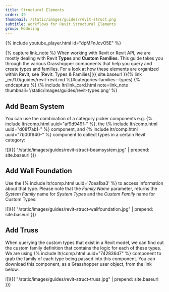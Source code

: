 ```yaml
---
title: Structural Elements
order: 49
thumbnail: /static/images/guides/revit-struct.png
subtitle: Workflows for Revit Structural Elements
group: Modeling
---
```


{% include youtube_player.html id="dpMFnJcvO5E" %}







{% capture link_note %}
When working with Revit or Revit API, we are mostly dealing with Revit **Types** and **Custom Families**. This guide takes you through the various Grasshopper components that help you query and create types and families. For a look at how these elements are organized within Revit, see [Revit: Types & Families]({{ site.baseurl }}{% link _en/1.0/guides/revit-revit.md %}#categories-families--types)
{% endcapture %}
{% include ltr/link_card.html note=link_note thumbnail='/static/images/guides/revit-types.png' %}

## Add Beam System

You can use the combination of a category picker components e.g. {% include ltr/comp.html uuid="af9d949f-" %}, the {% include ltr/comp.html uuid="d08f7ab1-" %} component, and {% include ltr/comp.html uuid="7b00f940-" %} component to collect types in a certain Revit category:

![]({{ "/static/images/guides/revit-struct-beamsystem.jpg" | prepend: site.baseurl }})


## Add Wall Foundation

Use the {% include ltr/comp.html uuid='7dea1ba3' %} to access information about that type. Please note that the *Family Name* parameter, returns the *System Family* name for *System Types* and the *Custom Family* name for Custom Types:

![]({{ "/static/images/guides/revit-struct-wallfoundation.jpg" | prepend: site.baseurl }})

## Add Truss

When querying the custom types that exist in a Revit model, we can find out the custom family definition that contains the logic for each of these types. We are using {% include ltr/comp.html uuid="742836d7" %} component to grab the family of each type being passed into this component. You can download this component, as a Grasshopper user object, from the link below.

![]({{ "/static/images/guides/revit-struct-truss.jpg" | prepend: site.baseurl }})
